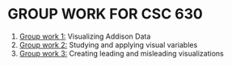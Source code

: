 
# **GROUP WORK FOR CSC 630**

1. [Group work 1:](https://github.com/Brian-Masse/Addison-Data-Visualization) Visualizing Addison Data
2. [Group work 2:](https://github.com/ClaireBookworm/politics-tweet-visualization) Studying and applying visual variables
3. [Group work 3:](https://github.com/Brian-Masse/Political-Tweet-Analysis/tree/main/PART%20II) Creating leading and misleading visualizations
